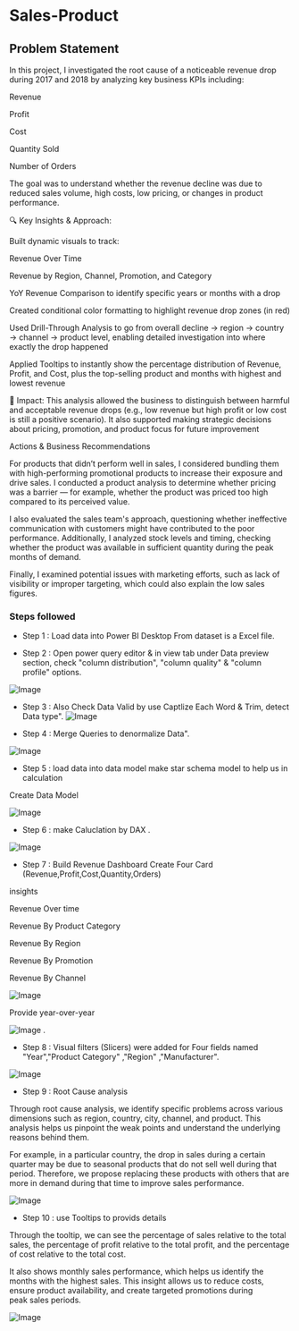 
# Sales-Product



## Problem Statement

In this project, I investigated the root cause of a noticeable revenue drop during 2017 and 2018 by analyzing key business KPIs including:

Revenue

Profit

Cost

Quantity Sold

Number of Orders


The goal was to understand whether the revenue decline was due to reduced sales volume, high costs, low pricing, or changes in product performance.

🔍 Key Insights & Approach:

Built dynamic visuals to track:

Revenue Over Time

Revenue by Region, Channel, Promotion, and Category

YoY Revenue Comparison to identify specific years or months with a drop


Created conditional color formatting to highlight revenue drop zones (in red)

Used Drill-Through Analysis to go from overall decline → region → country → channel → product level, enabling detailed investigation into where exactly the drop happened

Applied Tooltips to instantly show the percentage distribution of Revenue, Profit, and Cost, plus the top-selling product and months with highest and lowest revenue


🎯 Impact: This analysis allowed the business to distinguish between harmful and acceptable revenue drops (e.g., low revenue but high profit or low cost is still a positive scenario). It also supported making strategic decisions about pricing, promotion, and product focus for future improvement


Actions & Business Recommendations

For products that didn’t perform well in sales, I considered bundling them with high-performing promotional products to increase their exposure and drive sales. I conducted a product analysis to determine whether pricing was a barrier — for example, whether the product was priced too high compared to its perceived value.

I also evaluated the sales team's approach, questioning whether ineffective communication with customers might have contributed to the poor performance. Additionally, I analyzed stock levels and timing, checking whether the product was available in sufficient quantity during the peak months of demand.

Finally, I examined potential issues with marketing efforts, such as lack of visibility or improper targeting, which could also explain the low sales figures.


### Steps followed 

- Step 1 : Load data into Power BI Desktop From dataset is a Excel file.

- Step 2 : Open power query editor & in view tab under Data preview section, check "column distribution", "column quality" & "column profile" options.

![Image](https://github.com/user-attachments/assets/50dc85cd-ef72-48ea-95d9-434a7b7bddcd)

- Step 3 : Also Check Data Valid by use Captlize Each Word & Trim, detect Data type".
![Image](https://github.com/user-attachments/assets/36d93b68-7fef-4ccf-8c1b-dc50edaaffc3)

- Step 4 :  Merge Queries to denormalize Data".

![Image](https://github.com/user-attachments/assets/2fa0fb43-5a27-42eb-ad3e-6f0dc644e335)


- Step 5 : load data into data model make star schema model to help us in calculation


Create Data Model 

![Image](https://github.com/user-attachments/assets/6446cf0f-585f-48a8-a785-333f71008a4e)

- Step 6 : make Caluclation by DAX .

![Image](https://github.com/user-attachments/assets/239d7e54-7a5c-48b9-bec1-bc345de85ff9)

- Step 7 : Build Revenue Dashboard 
Create Four Card (Revenue,Profit,Cost,Quantity,Orders)

 insights
 
Revenue Over time

Revenue By Product Category

Revenue By  Region

Revenue By Promotion

Revenue By Channel



![Image](https://github.com/user-attachments/assets/f087d5b3-83fd-43b9-a302-6557d14f99e0)


Provide year-over-year

![Image](https://github.com/user-attachments/assets/1c3eac32-ba6d-440d-be4b-0cd8eac70e6e)
. 
- Step 8 : Visual filters (Slicers) were added for Four fields named "Year","Product Category" ,"Region" ,"Manufacturer".

![Image](https://github.com/user-attachments/assets/4d4e1a22-64fd-4de9-ad80-60b3ff593ecc)



- Step 9 :  Root Cause analysis 

Through root cause analysis, we identify specific problems across various dimensions such as region, country, city, channel, and product. This analysis helps us pinpoint the weak points and understand the underlying reasons behind them.

For example, in a particular country, the drop in sales during a certain quarter may be due to seasonal products that do not sell well during that period. Therefore, we propose replacing these products with others that are more in demand during that time to improve sales performance.

![Image](https://github.com/user-attachments/assets/1c8e5a98-38c3-4ca0-8b90-665296dc105d)


           
- Step 10 : use Tooltips to provids details

Through the tooltip, we can see the percentage of sales relative to the total sales, the percentage of profit relative to the total profit, and the percentage of cost relative to the total cost.

It also shows monthly sales performance, which helps us identify the months with the highest sales. This insight allows us to reduce costs, ensure product availability, and create targeted promotions during peak sales periods.

![Image](https://github.com/user-attachments/assets/f042a4da-4099-462c-a94f-2655476aef2b)
